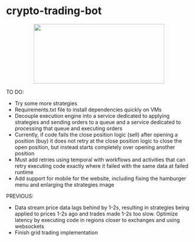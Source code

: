 # crypto-trading-bot

<p align="center">
<img src="https://github.com/bhn5ger/crypto-trading-bot/assets/72827220/b3097896-d43b-4a6b-89db-7063143ab09a" width= "354" height="162"/>
</p>

TO DO:
- Try some more strategies
- Requirements.txt file to install dependencies quickly on VMs
- Decouple execution engine into a service dedicated to applying strategies and sending orders to a queue and a service dedicated to processing that queue and executing orders
- Currently, if code fails the close position logic (sell) after opening a position (buy) it does not retry at the close position logic to close the open position, but instead starts completely over opening another position
- Must add retries using temporal with workflows and activities that can retry executing code exactly where it failed with the same data at failed runtime
- Add support for mobile for the website, including fixing the hamburger menu and enlarging the strategies image

PREVIOUS:
- Data stream price data lags behind by 1-2s, resulting in strategies being applied to prices 1-2s ago and trades made 1-2s too slow. Optimize latency by executing code in regions closer to exchanges and using websockets
- Finish grid trading implementation
